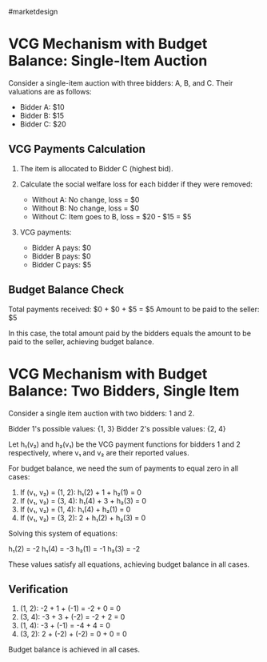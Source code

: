 #marketdesign
# VCG Mechanism with Budget Balance: Single-Item Auction

Consider a single-item auction with three bidders: A, B, and C. Their valuations are as follows:

- Bidder A: $10
- Bidder B: $15
- Bidder C: $20

## VCG Payments Calculation

1. The item is allocated to Bidder C (highest bid).
2. Calculate the social welfare loss for each bidder if they were removed:
   - Without A: No change, loss = $0
   - Without B: No change, loss = $0
   - Without C: Item goes to B, loss = $20 - $15 = $5

3. VCG payments:
   - Bidder A pays: $0
   - Bidder B pays: $0
   - Bidder C pays: $5

## Budget Balance Check

Total payments received: $0 + $0 + $5 = $5
Amount to be paid to the seller: $5

In this case, the total amount paid by the bidders equals the amount to be paid to the seller, achieving budget balance.

# VCG Mechanism with Budget Balance: Two Bidders, Single Item

Consider a single item auction with two bidders: 1 and 2.

Bidder 1's possible values: {1, 3}
Bidder 2's possible values: {2, 4}

Let h₁(v₂) and h₂(v₁) be the VCG payment functions for bidders 1 and 2 respectively, where v₁ and v₂ are their reported values.

For budget balance, we need the sum of payments to equal zero in all cases:

1. If (v₁, v₂) = (1, 2): h₁(2) + 1 + h₂(1) = 0
2. If (v₁, v₂) = (3, 4): h₁(4) + 3 + h₂(3) = 0
3. If (v₁, v₂) = (1, 4): h₁(4) + h₂(1) = 0
4. If (v₁, v₂) = (3, 2): 2 + h₁(2) + h₂(3) = 0

Solving this system of equations:

h₁(2) = -2
h₁(4) = -3
h₂(1) = -1
h₂(3) = -2

These values satisfy all equations, achieving budget balance in all cases.

## Verification

1. (1, 2): -2 + 1 + (-1) = -2 + 0 = 0
2. (3, 4): -3 + 3 + (-2) = -2 + 2 = 0
3. (1, 4): -3 + (-1) = -4 + 4 = 0
4. (3, 2): 2 + (-2) + (-2) = 0 + 0 = 0

Budget balance is achieved in all cases.